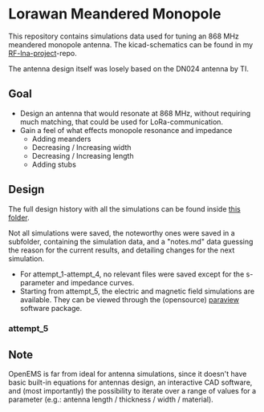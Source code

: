 # Lorawan Meandered Monopole

This repository contains simulations data used for tuning an 868 MHz meandered monopole antenna. The kicad-schematics can be found in my [RF-lna-project](https://github.com/igorwolfs/RF-lna-project/tree/main/kicad)-repo.

The antenna design itself was losely based on the DN024 antenna by TI.

## Goal
- Design an antenna that would resonate at 868 MHz, without requiring much matching, that could be used for LoRa-communication.
- Gain a feel of what effects monopole resonance and impedance
	- Adding meanders
	- Decreasing / Increasing width
	- Decreasing / Increasing length
	- Adding stubs

## Design

The full design history with all the simulations can be found inside [this folder](history/).

Not all simulations were saved, the noteworthy ones were saved in a subfolder, containing the simulation data, and a "notes.md" data guessing the reason for the current results, and detailing changes for the next simulation.

- For attempt_1-attempt_4, no relevant files were saved except for the s-parameter and impedance curves.
- Starting from attempt_5, the electric and magnetic field simulations are available. They can be viewed through the (opensource) [paraview](https://www.paraview.org/) software package.

### attempt_5

## Note
OpenEMS is far from ideal for antenna simulations, since it doesn't have basic built-in equations for antennas design, an interactive CAD software, and (most importantly) the possibility to iterate over a range of values for a parameter (e.g.: antenna length / thickness / width / material).